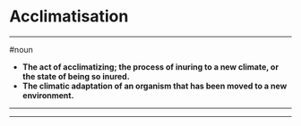 # Acclimatisation
---
#noun
- **The act of acclimatizing; the process of inuring to a new climate, or the state of being so inured.**
- **The climatic adaptation of an organism that has been moved to a new environment.**
---
---
